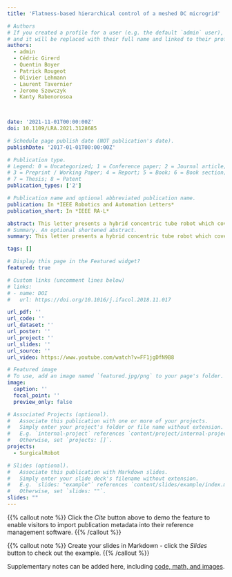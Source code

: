 ```yaml
---
title: 'Flatness-based hierarchical control of a meshed DC microgrid'

# Authors
# If you created a profile for a user (e.g. the default `admin` user), write the username (folder name) here
# and it will be replaced with their full name and linked to their profile.
authors:	
  - admin
  - Cédric Girerd
  - Quentin Boyer
  - Patrick Rougeot
  - Olivier Lehmann
  - Laurent Tavernier
  - Jerome Szewczyk 
  - Kanty Rabenorosoa
  


date: '2021-11-01T00:00:00Z'
doi: 10.1109/LRA.2021.3128685

# Schedule page publish date (NOT publication's date).
publishDate: '2017-01-01T00:00:00Z'

# Publication type.
# Legend: 0 = Uncategorized; 1 = Conference paper; 2 = Journal article;
# 3 = Preprint / Working Paper; 4 = Report; 5 = Book; 6 = Book section;
# 7 = Thesis; 8 = Patent
publication_types: ['2']

# Publication name and optional abbreviated publication name.
publication: In *IEEE Robotics and Automation Letters*
publication_short: In *IEEE RA-L*

abstract: This letter presents a hybrid concentric tube robot which covers the middle ear volume for exhaustive ablation of residual cholesteatoma. The proposed robotic system combines a concentric tube robot and a wrist at the distal end, actuated by a tendon. We first introduce the surgical protocol through two access points (ear canal and few millimeters size hole through the mastoid), then derive the anatomical constraints and specify the robot tasks. Based on the robot model enriched with the optical fiber stiffness and on anatomical constraints, the robot parameters are determined as the ones among discretized sets that provide the maximal volume coverage. Experiments are conducted with a benchtop prototype on a 3D printed middle ear phantom to validate the wrist model with the optical fiber and the robot repeatability assessment. The wrist model achieved an root mean square error (RMSE) of 1.33 deg and R2 = 96.8%. The robot repeatability has an RMSE of 0.7 mm for distance errors and 1.34 - 2.42 - 3.11 deg for the angular ones. We finally demonstrated the ablation of cholesteatoma by the embedded optical fiber on the hybrid concentric tube robot prototype.
# Summary. An optional shortened abstract.
summary: This letter presents a hybrid concentric tube robot which covers the middle ear volume for exhaustive ablation of residual cholesteatoma.

tags: []

# Display this page in the Featured widget?
featured: true

# Custom links (uncomment lines below)
# links:
# - name: DOI
#   url: https://doi.org/10.1016/j.ifacol.2018.11.017

url_pdf: ''
url_code: ''
url_dataset: ''
url_poster: ''
url_project: ''
url_slides: ''
url_source: ''
url_video: https://www.youtube.com/watch?v=FF1jgDfN9B8

# Featured image
# To use, add an image named `featured.jpg/png` to your page's folder.
image:
  caption: ''
  focal_point: ''
  preview_only: false

# Associated Projects (optional).
#   Associate this publication with one or more of your projects.
#   Simply enter your project's folder or file name without extension.
#   E.g. `internal-project` references `content/project/internal-project/index.md`.
#   Otherwise, set `projects: []`.
projects:
  - SurgicalRobot

# Slides (optional).
#   Associate this publication with Markdown slides.
#   Simply enter your slide deck's filename without extension.
#   E.g. `slides: "example"` references `content/slides/example/index.md`.
#   Otherwise, set `slides: ""`.
slides: ""
---
```


{{% callout note %}}
Click the _Cite_ button above to demo the feature to enable visitors to import publication metadata into their reference management software.
{{% /callout %}}

{{% callout note %}}
Create your slides in Markdown - click the _Slides_ button to check out the example.
{{% /callout %}}

Supplementary notes can be added here, including [code, math, and images](https://wowchemy.com/docs/writing-markdown-latex/).
